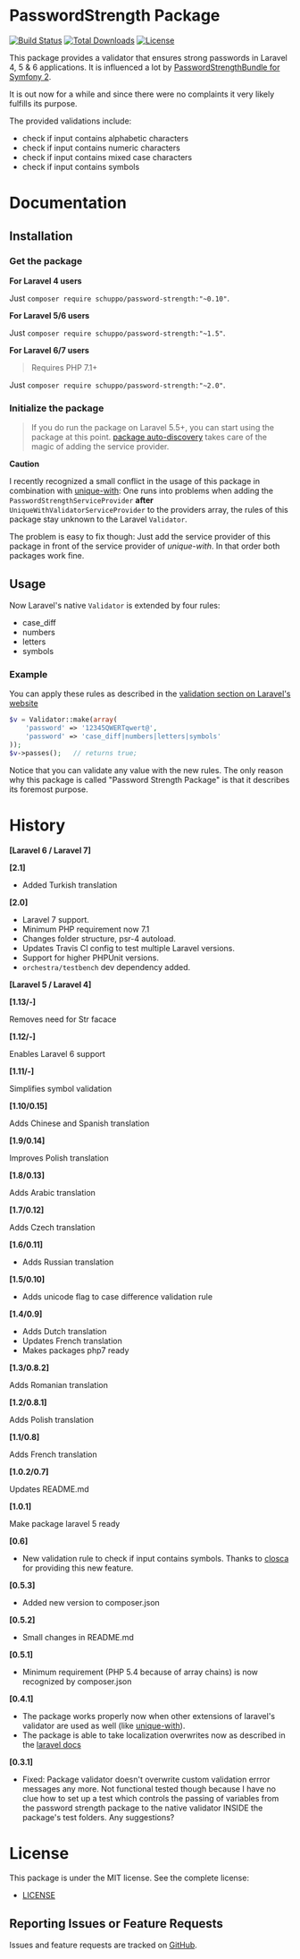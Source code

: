 PasswordStrength Package
================
[![Build Status](https://travis-ci.org/schuppo/PasswordStrengthPackage.png?branch=1.x)](https://travis-ci.org/schuppo/PasswordStrengthPackage)
[![Total Downloads](https://poser.pugx.org/schuppo/password-strength/downloads)](https://packagist.org/packages/schuppo/password-strength)
[![License](https://poser.pugx.org/schuppo/password-strength/license)](https://packagist.org/packages/schuppo/password-strength)

This package provides a validator that ensures strong passwords in Laravel 4, 5 & 6 applications. It is influenced  a lot by [PasswordStrengthBundle for Symfony 2](https://github.com/jbafford/PasswordStrengthBundle).

It is out now for a while and since there were no complaints it very likely fulfills its purpose.

The provided validations include:

- check if input contains alphabetic characters
- check if input contains numeric characters
- check if input contains mixed case characters
- check if input contains symbols

# Documentation

## Installation

### Get the package

**For Laravel 4 users**

Just ```composer require schuppo/password-strength:"~0.10"```.

**For Laravel 5/6 users**

Just ```composer require schuppo/password-strength:"~1.5"```.

**For Laravel 6/7 users**
> Requires PHP 7.1+

Just ```composer require schuppo/password-strength:"~2.0"```.

### Initialize the package

> If you do run the package on Laravel 5.5+, you can start using the package at this point. [package auto-discovery](https://medium.com/@taylorotwell/package-auto-discovery-in-laravel-5-5-ea9e3ab20518) takes care of the magic of adding the service provider.

**Caution**

I recently recognized a small conflict in the usage of this package in combination with [unique-with](https://github.com/felixkiss/uniquewith-validator): One runs into problems when adding the ```PasswordStrengthServiceProvider``` **after** ```UniqueWithValidatorServiceProvider``` to the providers array, the  rules of this package stay unknown to the Laravel ```Validator```.

The problem is easy to fix though: Just add the service provider of this package in front of the service provider of *unique-with*. In that order both packages work fine.

## Usage
Now Laravel's native `Validator` is extended by four rules:

- case_diff
- numbers
- letters
- symbols

### Example
You can apply these rules as described in the [validation section on Laravel's website](http://laravel.com/docs/validation)

```php
$v = Validator::make(array(
    'password' => '12345QWERTqwert@',
    'password' => 'case_diff|numbers|letters|symbols'
));
$v->passes();   // returns true;
```

Notice that you can validate any value with the new rules. The only reason why this package is called "Password Strength Package" is that it describes its foremost purpose.

# History

**[Laravel 6 / Laravel 7]**

**[2.1]**

- Added Turkish translation

**[2.0]**

- Laravel 7 support.
- Minimum PHP requirement now 7.1
- Changes folder structure, psr-4 autoload.
- Updates Travis CI config to test multiple Laravel versions.
- Support for higher PHPUnit versions.
- `orchestra/testbench` dev dependency added.

**[Laravel 5 / Laravel 4]**

**[1.13/-]**

Removes need for Str facace

**[1.12/-]**

Enables Laravel 6 support

**[1.11/-]**

Simplifies symbol validation

**[1.10/0.15]**

Adds Chinese and Spanish translation 

**[1.9/0.14]**

Improves Polish translation

**[1.8/0.13]**

Adds Arabic translation

**[1.7/0.12]**

Adds Czech translation

**[1.6/0.11]**

- Adds Russian translation

**[1.5/0.10]**

- Adds unicode flag to case difference validation rule  

**[1.4/0.9]**

- Adds Dutch translation
- Updates French translation
- Makes packages php7 ready

**[1.3/0.8.2]**

Adds Romanian translation

**[1.2/0.8.1]**

Adds Polish translation

**[1.1/0.8]**

Adds French translation

**[1.0.2/0.7]**

Updates README.md

**[1.0.1]**

Make package laravel 5 ready

**[0.6]**

- New validation rule to check if input contains symbols. Thanks to [closca](https://github.com/closca) for providing this new feature.

**[0.5.3]**

- Added new version to composer.json

**[0.5.2]**

- Small changes in README.md

**[0.5.1]**

- Minimum requirement (PHP 5.4 because of array chains) is now recognized by composer.json

**[0.4.1]**

- The package works properly now when other extensions of laravel's validator are used as well (like [unique-with](https://github.com/felixkiss/uniquewith-validator)).
- The package is able to take localization overwrites now as described in the [laravel docs](http://laravel.com/docs/localization#overriding-package-language-files)

**[0.3.1]**

- Fixed: Package validator doesn't overwrite custom validation errror messages any more. Not functional tested though because I have no clue how to set up a test which controls the passing of variables from the password strength package to the native validator INSIDE the package's test folders. Any suggestions?

# License

This package is under the MIT license. See the complete license:

- [LICENSE](https://github.com/schuppo/PasswordStrengthPackage/LICENSE)


## Reporting Issues or Feature Requests

Issues and feature requests are tracked on [GitHub](https://github.com/schuppo/PasswordStrengthPackage/issues).
